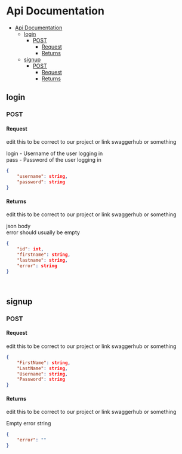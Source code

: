 # Api Documentation


- [Api Documentation](#api-documentation)
	- [login](#login)
		- [POST](#post)
			- [Request](#request)
			- [Returns](#returns)
	- [signup](#signup)
		- [POST](#post-1)
			- [Request](#request-1)
			- [Returns](#returns-1)


## login
### POST
#### Request

edit this to be correct to our project or link swaggerhub or something

login - Username of the user logging in \
pass - Password of the user logging in
```json 
{
	"username": string,
	"password": string
}

```
#### Returns

edit this to be correct to our project or link swaggerhub or something

json body \
error should usually be empty
```json 
{
	"id": int,
	"firstname": string,
	"lastname": string,
	"error": string
}

```

<br>

## signup
### POST
#### Request

edit this to be correct to our project or link swaggerhub or something

```json 
{
	"FirstName": string,
	"LastName": string,
	"Username": string,
	"Password": string
}

```
#### Returns

edit this to be correct to our project or link swaggerhub or something

Empty error string
```json
{
	"error": ""
}
```
  
<br>

